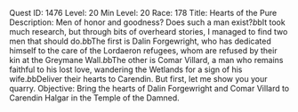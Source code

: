 Quest ID: 1476
Level: 20
Min Level: 20
Race: 178
Title: Hearts of the Pure
Description: Men of honor and goodness? Does such a man exist?$b$bIt took much research, but through bits of overheard stories, I managed to find two men that should do.$b$bThe first is Dalin Forgewright, who has dedicated himself to the care of the Lordaeron refugees, whom are refused by their kin at the Greymane Wall.$b$bThe other is Comar Villard, a man who remains faithful to his lost love, wandering the Wetlands for a sign of his wife.$b$bDeliver their hearts to Carendin. But first, let me show you your quarry.
Objective: Bring the hearts of Dalin Forgewright and Comar Villard to Carendin Halgar in the Temple of the Damned.
